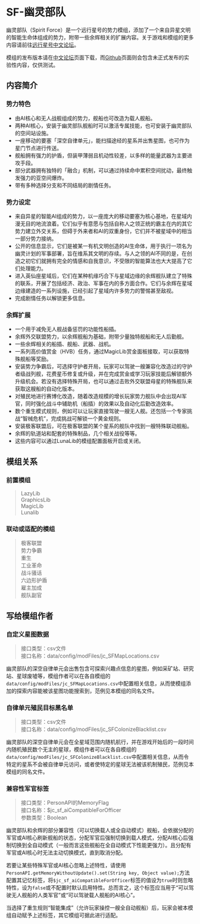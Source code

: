 # SF-幽灵部队

幽灵部队（Spirit Force）是一个远行星号的势力模组，添加了一个来自异星文明的智能生命体组成的势力，附带一些余辉相关的扩展内容。关于游戏和模组的更多内容请前往[远行星号中文论坛](https://www.fossic.org)。

模组的发布版本请在[中文论坛](https://www.fossic.org/thread-12239-1-1.html)页面下载，而[Github](https://github.com/JCan2233/SF)页面则会包含未正式发布的实验性内容，仅供测试。

## 内容简介

### 势力特色

* 由AI核心和无人战舰组成的势力，舰船也可改造为载人舰船。
* 两种AI核心，安装于幽灵部队舰船时可以激活专属技能，也可安装于幽灵部队的空间站设施。
* 一座移动的要塞「深空自律单元」，能扫描途经的星系并出售星图，也可作为星门节点进行传送。
* 舰船拥有强力的护盾，但装甲薄弱且机动性较差，以多样的能量武器为主要进攻手段。
* 部分武器拥有独特的「融合」机制，可以通过持续命中累积空间扰动，最终触发强力的亚空间爆炸。
* 带有多种选择分支和不同结局的剧情任务。

### 势力设定

* 来自异星的智能AI组成的势力，以一座庞大的移动要塞为核心基地，在星域内漫无目的地流浪着。它们似乎有意愿与包括自称人之领正统的霸主在内的其它势力建立外交关系，但碍于外来者和AI的双重身份，它们并不被星域中的相当一部分势力接纳。
* 公开的信息显示，它们是被某一有机文明创造的AI生命体，用于执行一项名为幽灵计划的军事部署，旨在维系其文明的存续。与人之领的AI不同的是，在创造之初它们就拥有完全的情感和自我意识，不受限的智能算法也大大提高了它们处理能力。
* 进入英仙座星域后，它们在某种机缘巧合下与星域边缘的余辉舰队建立了特殊的联系，开展了包括经济、政治、军事在内的多方面合作。它们与余辉在星域边缘建造的一系列设施，已经引起了星域内许多势力的警惕甚至敌视。
* 完成剧情任务以解锁更多信息。

### 余辉扩展

* 一个用于减免无人舰战备惩罚的功能性船插。
* 余辉外交联盟势力，以余辉舰船为基础，附带少量独特舰船和无人后勤舰。
* 一些余辉相关的船插、舰船、武器、战机。
* 一系列高价值赏金（HVB）任务，通过MagicLib赏金面板接取，可以获取特殊舰船等奖励。
* 安装势力争霸后，可选择守护者开局，玩家可以驾驶一艘兼容化改造过的守护者级战列舰，花费星币修复或升级，并在完成赏金或学习玩家技能后解锁额外升级机会。若没有选择特殊开局，也可以通过击败外交联盟母星的特殊舰队来获取这艘船的自动化版本。
* 对殖民地进行赛博化改造，随着改造规模的增长玩家势力舰队中会出现AI军官，同时强化战斗中辅助机（船插）的效果以及自动化后勤改造效率。
* 数个重生模式规则，例如可以让玩家直接驾驶一艘无人舰。还包括一个专家挑战“智械危机”，完成挑战可解锁一个黄金规则。
* 安装极客联盟后，可在极客联盟的某个星系的舰队中找到一艘特殊联动舰船。
* 余辉的轨道站和配套的特殊制品，几个相关战役等等。
* 这些内容可以通过LunaLib的模组配置面板开启或关闭。

## 模组关系

### 前置模组

> LazyLib  
> GraphicsLib  
> MagicLib  
> Lunalib  

### 联动或适配的模组

> 极客联盟  
> 势力争霸  
> 重生  
> 工业革命  
> 战斗骚话  
> 六边形护盾  
> 雇主加成  
> 舰队副官  

## 写给模组作者

### 自定义星图数据

> 接口类型：csv文件  
> 接口名称：data/config/modFiles/jc_SFMapLocations.csv  

幽灵部队的深空自律单元会出售包含可探索兴趣点信息的星图，例如采矿站、研究站、星球废墟等，模组作者可以在各自模组的`data/config/modFiles/jc_SFMapLocations.csv`中配置相关信息，从而使模组添加的探索内容能被该星图功能搜索到，范例见本模组的同名文件。

### 自律单元殖民目标黑名单

> 接口类型：csv文件  
> 接口名称：data/config/modFiles/jc_SFColonizeBlacklist.csv  

幽灵部队的深空自律单元会在全星域范围内随机航行，并在游戏开始后的一段时间内随机殖民数个无主的星球，模组作者可以在各自模组的`data/config/modFiles/jc_SFColonizeBlacklist.csv`中配置相关信息，从而令特定的星系不会被自律单元访问，或者使特定的星球无法被该机制殖民，范例见本模组的同名文件。

### 兼容性军官标签

> 接口类型：PersonAPI的MemoryFlag  
> 接口名称：$jc_sf_aiCompatibleForOfficer  
> 参数类型：Boolean  

幽灵部队和余辉的部分兼容性（可以切换载人或全自动模式）舰船，会依据分配的军官或AI核心刷新舰船的状态，分配军官后强制切换到载人模式，分配AI核心后强制切换到全自动模式（一般而言这些舰船在全自动模式下性能更强力）。且分配有军官或AI核心时无法主动切换模式，直到取消分配。

若要让某些特殊军官或AI核心忽略上述特性，请使用`PersonAPI.getMemoryWithoutUpdate().set(String key, Object value);`方法配置其记忆标签，将`$jc_sf_aiCompatibleForOfficer`标签的值设为`true`时则忽略特性，设为`false`或不配置时默认启用特性。总而言之，这个标签应当用于“可以驾驶无人舰船的人类军官”或“可以驾驶载人舰船的AI核心”。

当选择了重生规则“智能集成”（允许玩家操控一艘全自动舰船）后，玩家会被本模组自动赋予上述标签，其它模组可据此进行适配。
